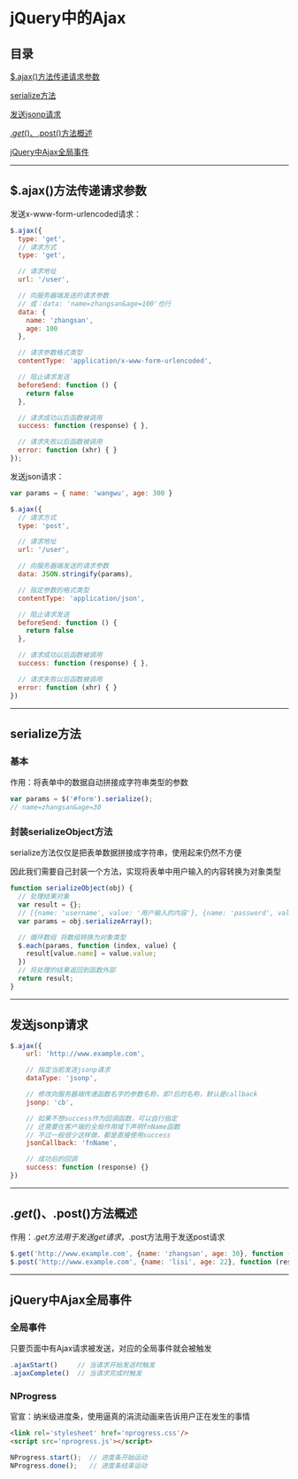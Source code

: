 # jQuery中的Ajax

## 目录

[$.ajax()方法传递请求参数](#jump1)

[serialize方法](#jump2)

[发送jsonp请求](#jump3)
                      
[$.get()、$.post()方法概述](#jump4)

[jQuery中Ajax全局事件](#jump5)

---	

<span id="jump1"></span>

## $.ajax()方法传递请求参数

发送x-www-form-urlencoded请求：

```javascript
$.ajax({
  type: 'get',
  // 请求方式
  type: 'get',

  // 请求地址
  url: '/user',

  // 向服务器端发送的请求参数
  // 或：data: 'name=zhangsan&age=100'也行
  data: {
    name: 'zhangsan',
    age: 100
  },

  // 请求参数格式类型
  contentType: 'application/x-www-form-urlencoded',

  // 阻止请求发送
  beforeSend: function () {
    return false
  },

  // 请求成功以后函数被调用
  success: function (response) { },

  // 请求失败以后函数被调用
  error: function (xhr) { }
});
```

发送json请求：

```javascript
var params = { name: 'wangwu', age: 300 }

$.ajax({
  // 请求方式
  type: 'post',

  // 请求地址
  url: '/user',

  // 向服务器端发送的请求参数
  data: JSON.stringify(params),

  // 指定参数的格式类型
  contentType: 'application/json',

  // 阻止请求发送
  beforeSend: function () {
    return false
  },

  // 请求成功以后函数被调用
  success: function (response) { },

  // 请求失败以后函数被调用
  error: function (xhr) { }
})
```

---

<span id="jump2"></span>

## serialize方法

### 基本

作用：将表单中的数据自动拼接成字符串类型的参数

```javascript
var params = $('#form').serialize();
// name=zhangsan&age=30
```

### 封装serializeObject方法

serialize方法仅仅是把表单数据拼接成字符串，使用起来仍然不方便

因此我们需要自己封装一个方法，实现将表单中用户输入的内容转换为对象类型

```javascript
function serializeObject(obj) {
  // 处理结果对象
  var result = {};
  // [{name: 'username', value: '用户输入的内容'}, {name: 'password', value: '123456'}]
  var params = obj.serializeArray();

  // 循环数组 将数组转换为对象类型
  $.each(params, function (index, value) {
    result[value.name] = value.value;
  })
  // 将处理的结果返回到函数外部
  return result;
}
```

---

<span id="jump3"></span>

## 发送jsonp请求

```javascript
$.ajax({
    url: 'http://www.example.com',

    // 指定当前发送jsonp请求
    dataType: 'jsonp',

    // 修改向服务器端传递函数名字的参数名称，即?后的名称，默认是callback
    jsonp: 'cb',

    // 如果不想success作为回调函数，可以自行指定
	// 还需要在客户端的全局作用域下声明fnName函数
	// 不过一般很少这样做，都是直接使用success
    jsonCallback: 'fnName',

	// 成功后的回调
    success: function (response) {} 
})
```

---

<span id="jump4"></span>

## $.get()、$.post()方法概述

作用：$.get方法用于发送get请求，$.post方法用于发送post请求

```javascript
$.get('http://www.example.com', {name: 'zhangsan', age: 30}, function (response) {}) 
$.post('http://www.example.com', {name: 'lisi', age: 22}, function (response) {})
```

---

<span id="jump5"></span>

## jQuery中Ajax全局事件

### 全局事件

只要页面中有Ajax请求被发送，对应的全局事件就会被触发

```javascript
.ajaxStart()     // 当请求开始发送时触发
.ajaxComplete()  // 当请求完成时触发
```

### NProgress

官宣：纳米级进度条，使用逼真的涓流动画来告诉用户正在发生的事情

```html
<link rel='stylesheet' href='nprogress.css'/>
<script src='nprogress.js'></script>

```

```javascript
NProgress.start();  // 进度条开始运动 
NProgress.done();   // 进度条结束运动
```
